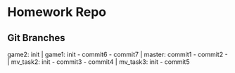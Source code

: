 # Homework Repo

## Git Branches

game2:                               init
                                       |
game1:             init - commit6 - commit7
                     |
master: commit1 - commit2 - 
                     |
mv_task2:          init - commit3 - commit4
                                       |
mv_task3:                             init - commit5

